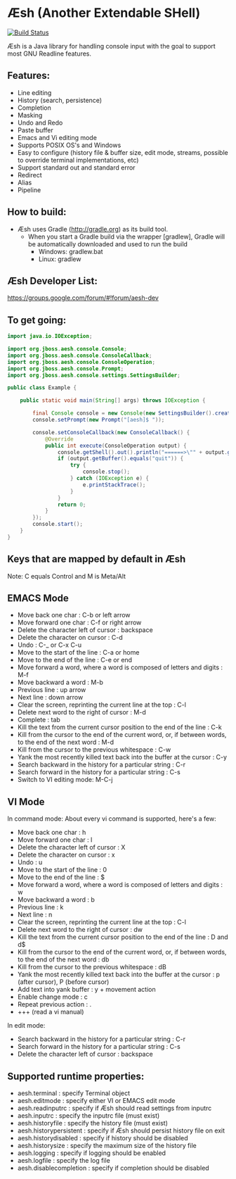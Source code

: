 Æsh (Another Extendable SHell)
=========

[![Build Status](https://travis-ci.org/aeshell/aesh.png?branch=master)](https://travis-ci.org/aeshell/aesh)

Æsh is a Java library for handling console input with the goal to support most GNU Readline features.

Features:
---------
* Line editing
* History (search, persistence)
* Completion
* Masking
* Undo and Redo
* Paste buffer
* Emacs and Vi editing mode
* Supports POSIX OS's and Windows
* Easy to configure (history file & buffer size, edit mode, streams, possible to override terminal implementations, etc)
* Support standard out and standard error
* Redirect
* Alias
* Pipeline

How to build:
-------------
* Æsh uses Gradle (http://gradle.org) as its build tool.
    * When you start a Gradle build via the wrapper [gradlew], Gradle will be automatically downloaded and used to run the build
        * Windows: gradlew.bat 
        * Linux: gradlew

Æsh Developer List:
-------------------
https://groups.google.com/forum/#!forum/aesh-dev

To get going:
-------------
```java
import java.io.IOException;

import org.jboss.aesh.console.Console;
import org.jboss.aesh.console.ConsoleCallback;
import org.jboss.aesh.console.ConsoleOperation;
import org.jboss.aesh.console.Prompt;
import org.jboss.aesh.console.settings.SettingsBuilder;

public class Example {

    public static void main(String[] args) throws IOException {

        final Console console = new Console(new SettingsBuilder().create());
        console.setPrompt(new Prompt("[aesh]$ "));

        console.setConsoleCallback(new ConsoleCallback() {
            @Override
            public int execute(ConsoleOperation output) {
                console.getShell().out().println("======>\"" + output.getBuffer());
                if (output.getBuffer().equals("quit")) {
                    try {
                        console.stop();
                    } catch (IOException e) {
                        e.printStackTrace();
                    }
                }
                return 0;
            }
        });
        console.start();
    }
}
```

Keys that are mapped by default in Æsh
--------------------------------------------
Note: C equals Control and M is Meta/Alt

EMACS Mode
----------
* Move back one char : C-b or left arrow
* Move forward one char : C-f or right arrow
* Delete the character left of cursor : backspace
* Delete the character on cursor : C-d
* Undo : C-_ or C-x C-u
* Move to the start of the line : C-a or home
* Move to the end of the line : C-e or end
* Move forward a word, where a word is composed of letters and digits : M-f
* Move backward a word : M-b
* Previous line : up arrow
* Next line : down arrow
* Clear the screen, reprinting the current line at the top : C-l
* Delete next word to the right of cursor : M-d
* Complete : tab
* Kill the text from the current cursor position to the end of the line : C-k
* Kill from the cursor to the end of the current word, or, if between words, to the end of the next word : M-d
* Kill from the cursor to the previous whitespace : C-w
* Yank the most recently killed text back into the buffer at the cursor : C-y
* Search backward in the history for a particular string : C-r
* Search forward in the history for a particular string : C-s
* Switch to VI editing mode: M-C-j


VI Mode
----------
In command mode: About every vi command is supported, here's a few:

* Move back one char : h
* Move forward one char : l
* Delete the character left of cursor : X
* Delete the character on cursor : x
* Undo : u
* Move to the start of the line : 0
* Move to the end of the line : $
* Move forward a word, where a word is composed of letters and digits : w
* Move backward a word : b
* Previous line : k
* Next line : n
* Clear the screen, reprinting the current line at the top : C-l
* Delete next word to the right of cursor : dw 
* Kill the text from the current cursor position to the end of the line : D and d$
* Kill from the cursor to the end of the current word, or, if between words, to the end of the next word : db
* Kill from the cursor to the previous whitespace : dB
* Yank the most recently killed text back into the buffer at the cursor : p (after cursor), P (before cursor)
* Add text into yank buffer : y + movement action
* Enable change mode : c
* Repeat previous action : .
* +++ (read a vi manual)

In edit mode:

* Search backward in the history for a particular string : C-r
* Search forward in the history for a particular string : C-s
* Delete the character left of cursor : backspace

Supported runtime properties:
-------------
* aesh.terminal : specify Terminal object
* aesh.editmode : specify either VI or EMACS edit mode
* aesh.readinputrc : specify if Æsh should read settings from inputrc
* aesh.inputrc : specify the inputrc file (must exist)
* aesh.historyfile : specify the history file (must exist)
* aesh.historypersistent : specify if Æsh should persist history file on exit
* aesh.historydisabled : specify if history should be disabled
* aesh.historysize : specify the maximum size of the history file
* aesh.logging : specify if logging should be enabled
* aesh.logfile : specify the log file
* aesh.disablecompletion : specify if completion should be disabled
